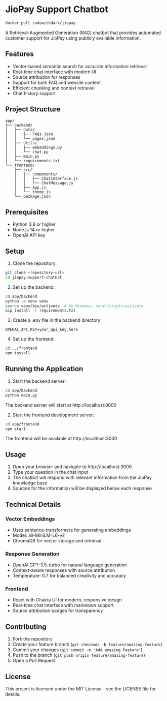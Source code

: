 # JioPay Support Chatbot

```bash
docker pull codewithdark/jiopay
```
A Retrieval-Augmented Generation (RAG) chatbot that provides automated customer support for JioPay using publicly available information.

## Features

- Vector-based semantic search for accurate information retrieval
- Real-time chat interface with modern UI
- Source attribution for responses
- Support for both FAQ and website content
- Efficient chunking and context retrieval
- Chat history support

## Project Structure

```
app/
├── backend/
│   ├── data/
│   │   ├── FAQs.json
│   │   └── pages.json
│   ├── utils/
│   │   ├── embeddings.py
│   │   └── chat.py
│   ├── main.py
│   └── requirements.txt
└── frontend/
    ├── src/
    │   ├── components/
    │   │   ├── ChatInterface.js
    │   │   └── ChatMessage.js
    │   ├── App.js
    │   └── theme.js
    └── package.json
```

## Prerequisites

- Python 3.8 or higher
- Node.js 14 or higher
- OpenAI API key

## Setup

1. Clone the repository:
```bash
git clone <repository-url>
cd jiopay-support-chatbot
```

2. Set up the backend:
```bash
cd app/backend
python -m venv venv
source venv/bin/activate  # On Windows: venv\Scripts\activate
pip install -r requirements.txt
```

3. Create a .env file in the backend directory:
```
OPENAI_API_KEY=your_api_key_here
```

4. Set up the frontend:
```bash
cd ../frontend
npm install
```

## Running the Application

1. Start the backend server:
```bash
cd app/backend
python main.py
```
The backend server will start at http://localhost:8000

2. Start the frontend development server:
```bash
cd app/frontend
npm start
```
The frontend will be available at http://localhost:3000

## Usage

1. Open your browser and navigate to http://localhost:3000
2. Type your question in the chat input
3. The chatbot will respond with relevant information from the JioPay knowledge base
4. Sources for the information will be displayed below each response

## Technical Details

### Vector Embeddings
- Uses sentence-transformers for generating embeddings
- Model: all-MiniLM-L6-v2
- ChromaDB for vector storage and retrieval

### Response Generation
- OpenAI GPT-3.5-turbo for natural language generation
- Context-aware responses with source attribution
- Temperature: 0.7 for balanced creativity and accuracy

### Frontend
- React with Chakra UI for modern, responsive design
- Real-time chat interface with markdown support
- Source attribution badges for transparency

## Contributing

1. Fork the repository
2. Create your feature branch (`git checkout -b feature/amazing-feature`)
3. Commit your changes (`git commit -m 'Add amazing feature'`)
4. Push to the branch (`git push origin feature/amazing-feature`)
5. Open a Pull Request

## License

This project is licensed under the MIT License - see the LICENSE file for details. 
